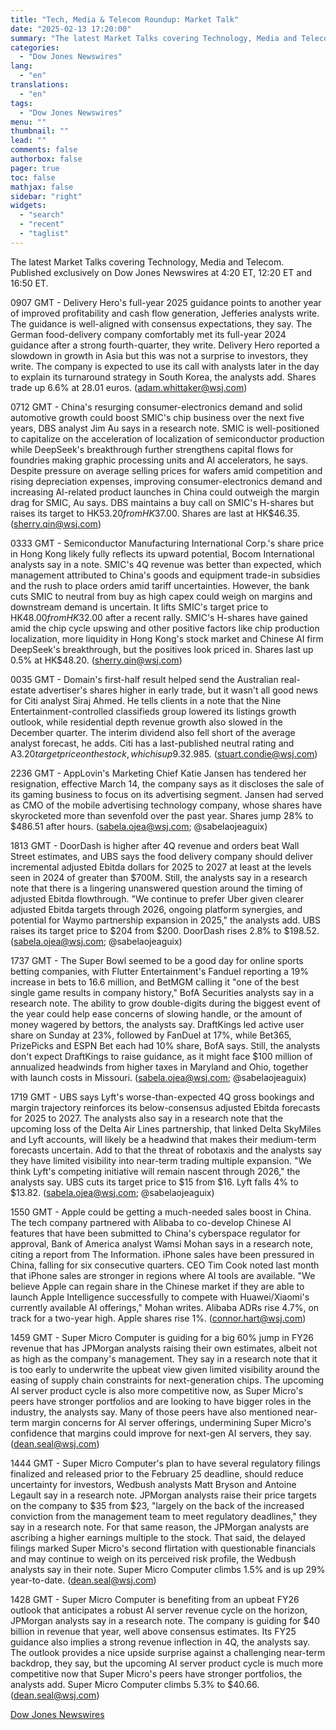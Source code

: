 ```yaml
---
title: "Tech, Media & Telecom Roundup: Market Talk"
date: "2025-02-13 17:20:00"
summary: "The latest Market Talks covering Technology, Media and Telecom. Published exclusively on Dow Jones Newswires at 4:20 ET, 12:20 ET and 16:50 ET.0907 GMT - Delivery Hero's full-year 2025 guidance points to another year of improved profitability and cash flow generation, Jefferies analysts write. The guidance is well-aligned with consensus..."
categories:
  - "Dow Jones Newswires"
lang:
  - "en"
translations:
  - "en"
tags:
  - "Dow Jones Newswires"
menu: ""
thumbnail: ""
lead: ""
comments: false
authorbox: false
pager: true
toc: false
mathjax: false
sidebar: "right"
widgets:
  - "search"
  - "recent"
  - "taglist"
---
```


The latest Market Talks covering Technology, Media and Telecom. Published exclusively on Dow Jones Newswires at 4:20 ET, 12:20 ET and 16:50 ET.

0907 GMT - Delivery Hero's full-year 2025 guidance points to another year of improved profitability and cash flow generation, Jefferies analysts write. The guidance is well-aligned with consensus expectations, they say. The German food-delivery company comfortably met its full-year 2024 guidance after a strong fourth-quarter, they write. Delivery Hero reported a slowdown in growth in Asia but this was not a surprise to investors, they write. The company is expected to use its call with analysts later in the day to explain its turnaround strategy in South Korea, the analysts add. Shares trade up 6.6% at 28.01 euros. (adam.whittaker@wsj.com)

0712 GMT - China's resurging consumer-electronics demand and solid automotive growth could boost SMIC's chip business over the next five years, DBS analyst Jim Au says in a research note. SMIC is well-positioned to capitalize on the acceleration of localization of semiconductor production while DeepSeek's breakthrough further strengthens capital flows for foundries making graphic processing units and AI accelerators, he says. Despite pressure on average selling prices for wafers amid competition and rising depreciation expenses, improving consumer-electronics demand and increasing AI-related product launches in China could outweigh the margin drag for SMIC, Au says. DBS maintains a buy call on SMIC's H-shares but raises its target to HK$53.20 from HK$37.00. Shares are last at HK$46.35. (sherry.qin@wsj.com)

0333 GMT - Semiconductor Manufacturing International Corp.'s share price in Hong Kong likely fully reflects its upward potential, Bocom International analysts say in a note. SMIC's 4Q revenue was better than expected, which management attributed to China's goods and equipment trade-in subsidies and the rush to place orders amid tariff uncertainties. However, the bank cuts SMIC to neutral from buy as high capex could weigh on margins and downstream demand is uncertain. It lifts SMIC's target price to HK$48.00 from HK$32.00 after a recent rally. SMIC's H-shares have gained amid the chip cycle upswing and other positive factors like chip production localization, more liquidity in Hong Kong's stock market and Chinese AI firm DeepSeek's breakthrough, but the positives look priced in. Shares last up 0.5% at HK$48.20. (sherry.qin@wsj.com)

0035 GMT - Domain's first-half result helped send the Australian real-estate advertiser's shares higher in early trade, but it wasn't all good news for Citi analyst Siraj Ahmed. He tells clients in a note that the Nine Entertainment-controlled classifieds group lowered its listings growth outlook, while residential depth revenue growth also slowed in the December quarter. The interim dividend also fell short of the average analyst forecast, he adds. Citi has a last-published neutral rating and A$3.20 target price on the stock, which is up 9.3% at A$2.985. (stuart.condie@wsj.com)

2236 GMT - AppLovin's Marketing Chief Katie Jansen has tendered her resignation, effective March 14, the company says as it discloses the sale of its gaming business to focus on its advertising segment. Jansen had served as CMO of the mobile advertising technology company, whose shares have skyrocketed more than sevenfold over the past year. Shares jump 28% to $486.51 after hours. (sabela.ojea@wsj.com; @sabelaojeaguix)

1813 GMT - DoorDash is higher after 4Q revenue and orders beat Wall Street estimates, and UBS says the food delivery company should deliver incremental adjusted Ebitda dollars for 2025 to 2027 at least at the levels seen in 2024 of greater than $700M. Still, the analysts say in a research note that there is a lingering unanswered question around the timing of adjusted Ebitda flowthrough. "We continue to prefer Uber given clearer adjusted Ebitda targets through 2026, ongoing platform synergies, and potential for Waymo partnership expansion in 2025," the analysts add. UBS raises its target price to $204 from $200. DoorDash rises 2.8% to $198.52. (sabela.ojea@wsj.com; @sabelaojeaguix)

1737 GMT - The Super Bowl seemed to be a good day for online sports betting companies, with Flutter Entertainment's Fanduel reporting a 19% increase in bets to 16.6 million, and BetMGM calling it "one of the best single game results in company history," BofA Securities analysts say in a research note. The ability to grow double-digits during the biggest event of the year could help ease concerns of slowing handle, or the amount of money wagered by bettors, the analysts say. DraftKings led active user share on Sunday at 23%, followed by FanDuel at 17%, while Bet365, PrizePicks and ESPN Bet each had 10% share, BofA says. Still, the analysts don't expect DraftKings to raise guidance, as it might face $100 million of annualized headwinds from higher taxes in Maryland and Ohio, together with launch costs in Missouri. (sabela.ojea@wsj.com; @sabelaojeaguix)

1719 GMT - UBS says Lyft's worse-than-expected 4Q gross bookings and margin trajectory reinforces its below-consensus adjusted Ebitda forecasts for 2025 to 2027. The analysts also say in a research note that the upcoming loss of the Delta Air Lines partnership, that linked Delta SkyMiles and Lyft accounts, will likely be a headwind that makes their medium-term forecasts uncertain. Add to that the threat of robotaxis and the analysts say they have limited visibility into near-term trading multiple expansion. "We think Lyft's competing initiative will remain nascent through 2026," the analysts say. UBS cuts its target price to $15 from $16. Lyft falls 4% to $13.82. (sabela.ojea@wsj.com; @sabelaojeaguix)

1550 GMT - Apple could be getting a much-needed sales boost in China. The tech company partnered with Alibaba to co-develop Chinese AI features that have been submitted to China's cyberspace regulator for approval, Bank of America analyst Wamsi Mohan says in a research note, citing a report from The Information. iPhone sales have been pressured in China, falling for six consecutive quarters. CEO Tim Cook noted last month that iPhone sales are stronger in regions where AI tools are available. "We believe Apple can regain share in the Chinese market if they are able to launch Apple Intelligence successfully to compete with Huawei/Xiaomi's currently available AI offerings," Mohan writes. Alibaba ADRs rise 4.7%, on track for a two-year high. Apple shares rise 1%. (connor.hart@wsj.com)

1459 GMT - Super Micro Computer is guiding for a big 60% jump in FY26 revenue that has JPMorgan analysts raising their own estimates, albeit not as high as the company's management. They say in a research note that it is too early to underwrite the upbeat view given limited visibility around the easing of supply chain constraints for next-generation chips. The upcoming AI server product cycle is also more competitive now, as Super Micro's peers have stronger portfolios and are looking to have bigger roles in the industry, the analysts say. Many of those peers have also mentioned near-term margin concerns for AI server offerings, undermining Super Micro's confidence that margins could improve for next-gen AI servers, they say. (dean.seal@wsj.com)

1444 GMT - Super Micro Computer's plan to have several regulatory filings finalized and released prior to the February 25 deadline, should reduce uncertainty for investors, Wedbush analysts Matt Bryson and Antoine Legault say in a research note. JPMorgan analysts raise their price targets on the company to $35 from $23, "largely on the back of the increased conviction from the management team to meet regulatory deadlines," they say in a research note. For that same reason, the JPMorgan analysts are ascribing a higher earnings multiple to the stock. That said, the delayed filings marked Super Micro's second flirtation with questionable financials and may continue to weigh on its perceived risk profile, the Wedbush analysts say in their note. Super Micro Computer climbs 1.5% and is up 29% year-to-date. (dean.seal@wsj.com)

1428 GMT - Super Micro Computer is benefiting from an upbeat FY26 outlook that anticipates a robust AI server revenue cycle on the horizon, JPMorgan analysts say in a research note. The company is guiding for $40 billion in revenue that year, well above consensus estimates. Its FY25 guidance also implies a strong revenue inflection in 4Q, the analysts say. The outlook provides a nice upside surprise against a challenging near-term backdrop, they say, but the upcoming AI server product cycle is much more competitive now that Super Micro's peers have stronger portfolios, the analysts add. Super Micro Computer climbs 5.3% to $40.66. (dean.seal@wsj.com)

[Dow Jones Newswires](https://www.tradingview.com/news/DJN_DN20250213004521:0/)

